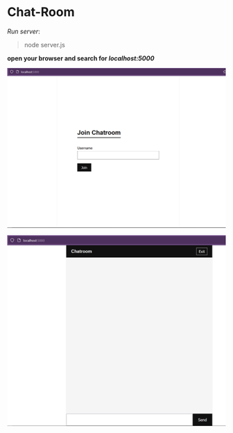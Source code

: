 # Chat-Room

*Run server*:

>node server.js

**open your browser and search for *localhost:5000***

![Screenshot](pic1.png)

![Screenshot](pic2.png)
